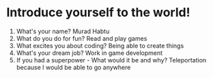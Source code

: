 # Introduce yourself to the world!

1. What's your name?
Murad Habtu
2. What do you do for fun?
Read and play games
3. What excites you about coding?
Being able to create things
4. What's your dream job?
Work in game development
5. If you had a superpower - What would it be and why?
Teleportation because I would be able to go anywhere
